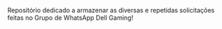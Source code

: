 Repositório dedicado a armazenar as diversas e repetidas solicitações feitas no Grupo de WhatsApp Dell Gaming!
